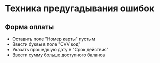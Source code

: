 # Техника предугадывания ошибок

## Форма оплаты
- Оставить поле "Номер карты" пустым
- Ввести буквы в поле "CVV код"
- Указать прошедшую дату в "Срок действия"
- Ввести сумму больше доступного баланса